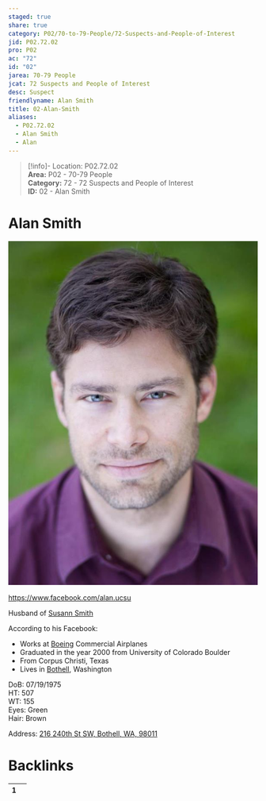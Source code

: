```yaml
---  
staged: true  
share: true  
category: P02/70-to-79-People/72-Suspects-and-People-of-Interest  
jid: P02.72.02  
pro: P02  
ac: "72"  
id: "02"  
jarea: 70-79 People  
jcat: 72 Suspects and People of Interest  
desc: Suspect  
friendlyname: Alan Smith  
title: 02-Alan-Smith  
aliases:  
  - P02.72.02  
  - Alan Smith  
  - Alan  
---  
```

>[!info]- Location: P02.72.02  
>**Area:** P02 - 70-79 People  
>**Category:** 72 - 72 Suspects and People of Interest  
>**ID:** 02 - Alan Smith  
  
# Alan Smith  
  
  
![](../../../assets/attachments/01-Alan-Smith.jpg)  
  
<https://www.facebook.com/alan.ucsu>  
  
Husband of [Susann Smith](../71-Victims/02-Susann-Smith.md#)  
  
According to his Facebook:  
  
- Works at [Boeing](../../50-to-59-Investigation/52-Key-Locations/02-Boeing.md#) Commercial Airplanes  
- Graduated in the year 2000 from University of Colorado Boulder  
- From Corpus Christi, Texas  
- Lives in [Bothell](../../50-to-59-Investigation/52-Key-Locations/05-Bothell.md#), Washington  
  
DoB: 07/19/1975    
HT: 507    
WT: 155    
Eyes: Green    
Hair: Brown  
  
Address: [216 240th St SW, Bothell, WA, 98011](geo:47.78026465,-122.23629542497216)  
  
  
  
# Backlinks  
  
<div><table class="dataview table-view-table"><thead class="table-view-thead"><tr class="table-view-tr-header"><th class="table-view-th"><span></span><span class="dataview small-text">1</span></th><th class="table-view-th"><span></span></th></tr></thead><tbody class="table-view-tbody"></tbody></table></div>  
